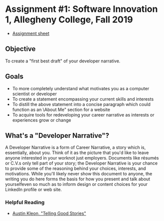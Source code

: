 # Assignment #1: Software Innovation 1, Allegheny College, Fall 2019

* [Assignment sheet](CMPSC%20480%20-%20Assignment%201.pdf)

## Objective

To create a "first best draft" of your developer narrative.

## Goals

* To more completely understand what motivates you as a computer scientist or developer
* To create a statement encompassing your current skills and interests
* To distill the above statement into a concise paragraph which could function as an \About
Me" section for a website
* To acquire tools for redeveloping your career narrative as interests or experiences grow or
change

## What's a "Developer Narrative"?

A Developer Narrative is a form of Career Narrative, a story which is, essentially, about you. Think of it as the picture that you'd like to leave anyone interested in your worknot just employers. Documents like résumés or C.V.s only tell part of your story; the Developer Narrative is your chance to provide some of the reasoning behind your choices, interests, and motivations. While you'll likely never show this document to anyone, the writing you do here forms the basis for how you present and talk about yourselfeven so much as to inform design or content choices for your LinkedIn profile or web site.

### Helpful Reading
* [Austin Kleon, "Telling Good Stories"](../../course-materials/blob/masterReadings/Austin%20Kleon%20-%20Show%20Your%20Work%20-%20Chapter%205%20-%20Telling%20Good%20Stories.pdf)